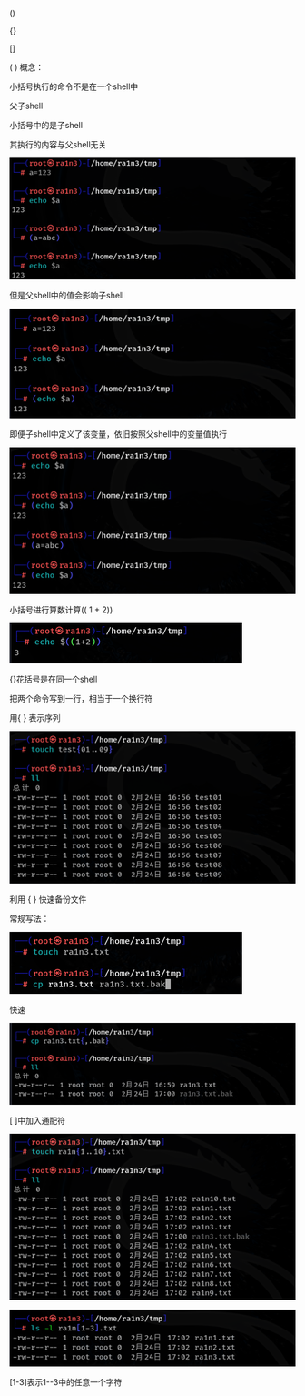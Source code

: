 ()

{}

[]

 

 

 

( ) 概念：

小括号执行的命令不是在一个shell中

父子shell

小括号中的是子shell

其执行的内容与父shell无关

![image-20250310081907446](./assets/image-20250310081907446.png)

但是父shell中的值会影响子shell

![image-20250310081912257](./assets/image-20250310081912257.png)



即便子shell中定义了该变量，依旧按照父shell中的变量值执行

![image-20250310081919011](./assets/image-20250310081919011.png)

小括号进行算数计算(( 1 + 2))

![image-20250310081923748](./assets/image-20250310081923748.png)

{}花括号是在同一个shell

把两个命令写到一行，相当于一个换行符

 

用{ } 表示序列

![image-20250310081929193](./assets/image-20250310081929193.png)



利用 { } 快速备份文件

常规写法：

![image-20250310081934854](./assets/image-20250310081934854.png)

快速

![image-20250310081942578](./assets/image-20250310081942578.png)



[ ]中加入通配符

![image-20250310081948133](./assets/image-20250310081948133.png)

![image-20250310081950583](./assets/image-20250310081950583.png)

[1-3]表示1--3中的任意一个字符